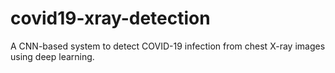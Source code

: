 # covid19-xray-detection
A CNN-based system to detect COVID-19 infection from chest X-ray images using deep learning.
